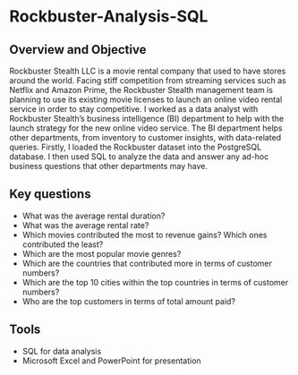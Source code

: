 # Rockbuster-Analysis-SQL

## Overview and Objective 
Rockbuster Stealth LLC is a movie rental company that used to have stores around the world. Facing stiff competition from streaming services such as Netflix and Amazon Prime, the Rockbuster Stealth management team is planning to use its existing movie licenses to launch an online video rental service in order to stay competitive.
I worked as a data analyst with Rockbuster Stealth’s business intelligence (BI) department to help with the launch strategy for the new online video service. The BI department helps other departments, from inventory to customer insights, with data-related queries. Firstly, I loaded the Rockbuster dataset into the PostgreSQL database. I then used SQL to analyze the data and answer any ad-hoc business questions that other departments may have.

## Key questions 
- What was the average rental duration?
- What was the average rental rate?
- Which movies contributed the most to revenue gains? Which ones contributed the least?
- Which are the most popular movie genres?
- Which are the countries that contributed more in terms of customer numbers?
- Which are the top 10 cities within the top countries in terms of customer numbers?
- Who are the top customers in terms of total amount paid?

## Tools 
- SQL for data analysis
- Microsoft Excel and PowerPoint for presentation






